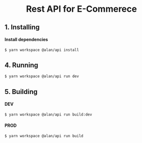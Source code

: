 <h1 align="center">Rest API for E-Commerece</h1>


## 1.  Installing

#### Install dependencies

```bash
$ yarn workspace @alan/api install
```


##  4. Running

```bash
$ yarn workspace @alan/api run dev
```

## 5. Building

#### DEV

```bash
$ yarn workspace @alan/api run build:dev
```

#### PROD

```bash
$ yarn workspace @alan/api run build
```

